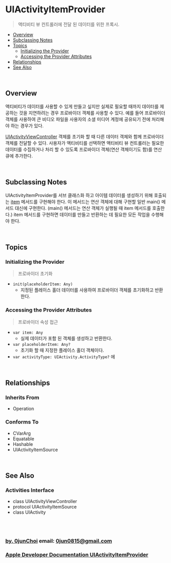 # UIActivityItemProvider
> 액티비티 뷰 컨트롤러에 전달 된 데이터를 위한 프록시.


* [Overview](#overview)
* [Subclassing Notes](#subclassing-notes)
* [Topics](#topics)
    * [Initializing the Provider](#initializing-the-provider)
    * [Accessing the Provider Attributes](#accessing-the-provider-attributes)
* [Relationships](#relationships)
* [See Also](#see-also)


&nbsp;    
## Overview
액티비티가 데이터를 사용할 수 있게 만들고 싶지만 실제로 필요할 때까지 데이터를 제공하는 것을 지연하려는 경우 프로바이더 객체를 사용할 수 있다. 예를 들어 프로바이더 객체를 사용하여 큰 비디오 파일을 사용자의 소셜 미디어 계정에 공유되기 전에 처리해야 하는 경우가 있다.


[UIActivityViewController](https://developer.apple.com/documentation/uikit/uiactivityviewcontroller) 객체를 초기화 할 때 다른 데이터 객체와 함께 프로바이더 객체를 전달할 수 있다. 사용자가 액티비티를 선택하면 액티비티 뷰 컨트롤러는 필요한 데이터를 수집하거나 처리 할 수 있도록 프로바이더 객체(연산 객체이기도 함)를 연산 큐에 추가한다.


&nbsp;
## Subclassing Notes
UIActivityItemProvider를 서브 클래스화 하고 아이템 데이터를 생성하기 위해 호출되는 [item](https://developer.apple.com/documentation/uikit/uiactivityitemprovider/1620457-item) 메서드를 구현해야 한다. 이 메서드는 연산 객체에 대해 구현할 일반 main() 메서드 대신에 구현한다. (main() 메서드는 연산 객체가 실행될 때 item 메서드를 호출한다.) item 메서드를 구현하면 데이터를 만들고 반환하는 데 필요한 모든 작업을 수행해야 한다.


&nbsp;      
## Topics
### Initializing the Provider
> 프로바이더 초기화

* `init(placeholderItem: Any)`
    * 지정된 플레이스 홀더 데이터를 사용하여 프로바이더 객체를 초기화하고 반환한다.
    

### Accessing the Provider Attributes
> 프로바이더 속성 접근

* `var item: Any`
    * 실제 데이터가 포함 된 객체를 생성하고 반환한다.
* `var placeholderItem: Any?`
    * 초기화 할 때 지정한 플레이스 홀더 객체이다.
* `var activityType: UIActivity.ActivityType?`
에

&nbsp;      
## Relationships
### Inherits From
* Operation


### Conforms To
* CVarArg
* Equatable
* Hashable
* UIActivityItemSource


&nbsp;
## See Also
### Activities Interface
* class UIActivityViewController
* protocol UIActivityItemSource
* class UIActivity


&nbsp;      
&nbsp;      
### [by. 0junChoi](https://github.com/0jun0815) email: <0jun0815@gmail.com>
### [Apple Developer Documentation UIActivityItemProvider](https://developer.apple.com/documentation/uikit/uiactivityitemprovider)
